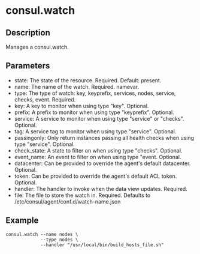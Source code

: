 # consul.watch

## Description

Manages a consul.watch.

## Parameters

* state: The state of the resource. Required. Default: present.
* name: The name of the watch. Required. namevar.
* type: The type of watch: key, keyprefix, services, nodes, service, checks, event. Required.
* key: A key to monitor when using type "key". Optional.
* prefix: A prefix to monitor when using type "keyprefix". Optional.
* service: A service to monitor when using type "service" or "checks". Optional.
* tag: A service tag to monitor when using type "service". Optional.
* passingonly: Only return instances passing all health checks when using type "service". Optional.
* check_state: A state to filter on when using type "checks". Optional.
* event_name: An event to filter on when using type "event. Optional.
* datacenter: Can be provided to override the agent's default datacenter. Optional.
* token: Can be provided to override the agent's default ACL token. Optional.
* handler: The handler to invoke when the data view updates. Required.
* file: The file to store the watch in. Required. Defaults to /etc/consul/agent/conf.d/watch-name.json

## Example

```shell
consul.watch --name nodes \
             --type nodes \
             --handler "/usr/local/bin/build_hosts_file.sh"
```

